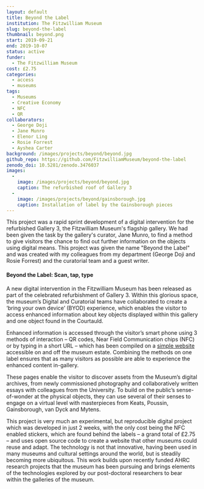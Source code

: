 ```yaml
---
layout: default
title: Beyond the Label
institution: The Fitzwilliam Museum
slug: beyond-the-label
thumbnail: beyond.png
start: 2019-09-21
end: 2019-10-07
status: active
funder:
  - The Fitzwilliam Museum
cost: £2.75
categories:
  - access
  - museums
tags:
  - Museums
  - Creative Economy
  - NFC
  - QR
collaborators:
  - George Doji
  - Jane Munro  
  - Elenor Ling
  - Rosie Forrest
  - Ayshea Carter
background: /images/projects/beyond/beyond.jpg
github_repo: https://github.com/FitzwilliamMuseum/beyond-the-label
zenodo_doi: 10.5281/zenodo.3476037
images:
  -
    image: /images/projects/beyond/beyond.jpg
    caption: The refurbished roof of Gallery 3
  -
    image: /images/projects/beyond/gainsborough.jpg
    caption: Installation of label by the Gainsborough pieces
---
```


This project was a rapid sprint development of a digital intervention for the refurbished Gallery 3, the Fitzwilliam Museum's flagship gallery. We had been given the task by the gallery's curator, Jane Munro, to find a method to give visitors the chance to find out further information on the objects using digital means. This project was given the name "Beyond the Label" and was created with my colleagues from my department (George Doji and Rosie Forrest) and the curatorial team and a guest writer.

#### Beyond the Label: Scan, tap, type

A new digital intervention in the Fitzwilliam Museum has been released as part of the celebrated refurbishment of Gallery 3. Within this glorious space, the museum’s Digital and Curatorial teams have collaborated to create a  ‘bring your own device’ (BYOD) experience, which enables the visitor to access enhanced information about key objects displayed within this gallery and one object found in the Courtauld.

Enhanced information is accessed through the visitor’s smart phone using 3 methods of interaction – QR codes, Near Field Communication chips (NFC) or by typing in a short URL – which has been compiled on a [simple website](https://beyondthelabel.fitzmuseum.cam.ac.uk) accessible on and off the museum estate. Combining the methods on one label ensures that as many visitors as possible are able to experience the enhanced content in-gallery.

These pages enable the visitor to discover assets from the Museum’s digital archives, from newly commissioned photography and collaboratively written essays with colleagues from the University. To build on the public’s sense-of-wonder at the physical objects, they can use several of their senses to engage on a virtual level with masterpieces from Keats, Poussin, Gainsborough, van Dyck and Mytens.

This project is very much an experimental, but reproducible digital project which was developed in just 2 weeks, with the only cost being the NFC enabled stickers, which are found behind the labels – a grand total of £2.75 – and uses open source code to create a website that other museums could reuse and adapt. The technology is not that innovative, having been used in many museums and cultural settings around the world, but is steadily becoming more ubiquitous. This work builds upon recently funded AHRC research projects that the museum has been pursuing and brings elements of the technologies explored by our post-doctoral researchers to bear within the galleries of the museum.
